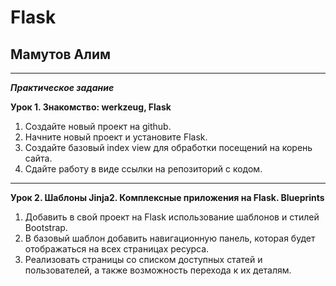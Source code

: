 # Flask
## Мамутов Алим 
***
***Практическое задание***

**Урок 1. Знакомство: werkzeug, Flask**
1. Создайте новый проект на github.
2. Начните новый проект и установите Flask.
3. Cоздайте базовый index view для обработки посещений на корень сайта.
4. Cдайте работу в виде ссылки на репозиторий с кодом.
***

**Урок 2. Шаблоны Jinja2. Комплексные приложения на Flask. Blueprints** 
1. Добавить в свой проект на Flask использование шаблонов и стилей Bootstrap.
2. В базовый шаблон добавить навигационную панель, которая будет отображаться на всех страницах ресурса.
3. Реализовать страницы со списком доступных статей и пользователей, а также возможность перехода к их деталям.
